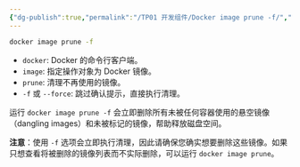 ```yaml
---
{"dg-publish":true,"permalink":"/TP01 开发组件/Docker image prune -f/","dgPassFrontmatter":true,"created":"2024-10-09T10:25:27.815+08:00","updated":"2024-10-29T10:23:55.722+08:00"}
---
```


```zsh
docker image prune -f
```

- `docker`: Docker 的命令行客户端。
- `image`: 指定操作对象为 Docker 镜像。
- `prune`: 清理不再使用的镜像。
- `-f` 或 `--force`: 跳过确认提示，直接执行清理。

运行 `docker image prune -f` 会立即删除所有未被任何容器使用的悬空镜像（dangling images）和未被标记的镜像，帮助释放磁盘空间。

**注意**：使用 `-f` 选项会立即执行清理，因此请确保您确实想要删除这些镜像。如果只想查看将被删除的镜像列表而不实际删除，可以运行 `docker image prune`。